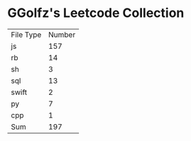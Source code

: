 # GGolfz's Leetcode Collection

<table><tr><td>File Type</td><td>Number</td></tr><tr><td>js</td><td>157</td></tr><tr><td>rb</td><td>14</td></tr><tr><td>sh</td><td>3</td></tr><tr><td>sql</td><td>13</td></tr><tr><td>swift</td><td>2</td></tr><tr><td>py</td><td>7</td></tr><tr><td>cpp</td><td>1</td></tr><tr><td>Sum</td><td>197</td></tr></table>